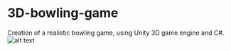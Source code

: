 # 3D-bowling-game
Creation of a realistic bowling game, using Unity 3D game engine and C#.
![alt text](/home/kwstaki/Pictures/27625342_2061836090509875_2378681434555445457_o.jpg)
